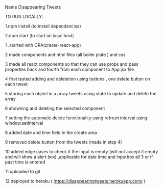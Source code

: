 Name Disappearing Tweets

TO RUN LOCALLY: 

1.npm install (to install dependencies)

2.npm start (to start on local host)





1 .started with CRA(create-react-app)

2 made components and html files (all boiler plate ) and css

3 made all react components so that they can use props and pass properties back and fourth from each component to App.jsx file

4 first tested adding and deletetion using buttons , one delete button on each tweet 

5 storing each object in a array tweets using state to update and delete the array

6 showning and deleting the selected component 




7 setting the automatic delete functionality using refresh interval using window.setInterval 

8 added date and time field in the create area 

9 removed delete button from the tweets (made in step 4)

10 added edge cases to check if the input is empty (will not accept if empty and will show a alert box) ,applicable for date time and inputbox all 3 or if past time is entered

11 uploaded to git 

12 deployed to heroku ( https://disappearingtweets.herokuapp.com/ )



